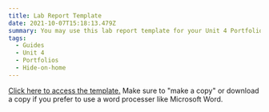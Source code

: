 ```yaml
---
title: Lab Report Template
date: 2021-10-07T15:18:13.479Z
summary: You may use this lab report template for your Unit 4 Portfolio.
tags:
  - Guides
  - Unit 4
  - Portfolios
  - Hide-on-home
---
```

[Click here to access the template.](https://docs.google.com/document/d/1G_TVvGRIQavf5aqy2fqHc3EmWjCvV-dsqNRPm717POE/edit?usp=sharing) Make sure to "make a copy" or download a copy if you prefer to use a word processer like Microsoft Word.